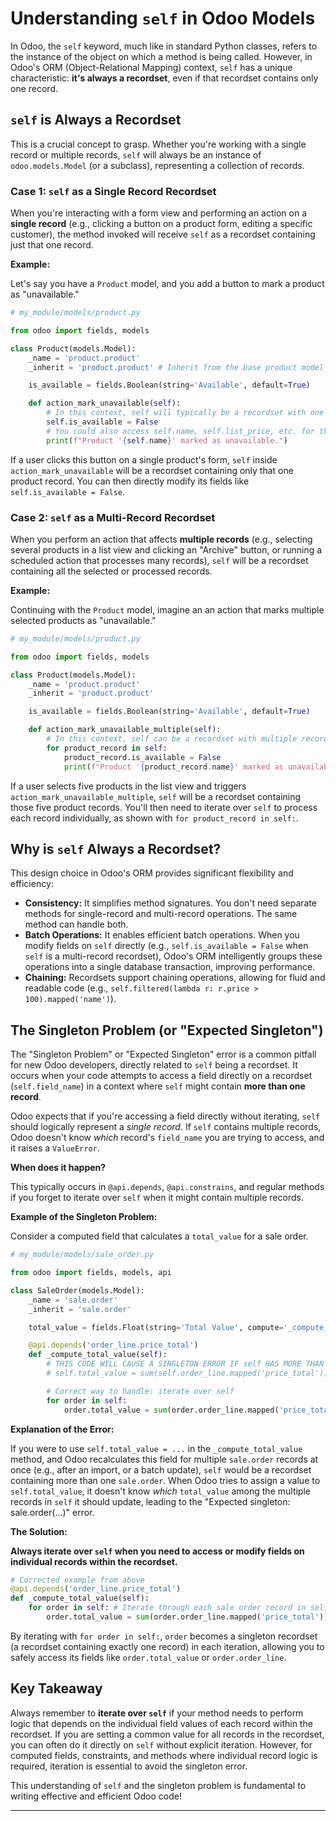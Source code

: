 
# Understanding `self` in Odoo Models

In Odoo, the `self` keyword, much like in standard Python classes, refers to the instance of the object on which a method is being called. However, in Odoo's ORM (Object-Relational Mapping) context, `self` has a unique characteristic: **it's always a recordset**, even if that recordset contains only one record.

## `self` is Always a Recordset

This is a crucial concept to grasp. Whether you're working with a single record or multiple records, `self` will always be an instance of `odoo.models.Model` (or a subclass), representing a collection of records.

### Case 1: `self` as a Single Record Recordset

When you're interacting with a form view and performing an action on a **single record** (e.g., clicking a button on a product form, editing a specific customer), the method invoked will receive `self` as a recordset containing just that one record.

**Example:**

Let's say you have a `Product` model, and you add a button to mark a product as "unavailable."

```python
# my_module/models/product.py

from odoo import fields, models

class Product(models.Model):
    _name = 'product.product'
    _inherit = 'product.product' # Inherit from the base product model

    is_available = fields.Boolean(string='Available', default=True)

    def action_mark_unavailable(self):
        # In this context, self will typically be a recordset with one record
        self.is_available = False
        # You could also access self.name, self.list_price, etc. for this single record
        print(f"Product '{self.name}' marked as unavailable.")

```

If a user clicks this button on a single product's form, `self` inside `action_mark_unavailable` will be a recordset containing only that one product record. You can then directly modify its fields like `self.is_available = False`.

### Case 2: `self` as a Multi-Record Recordset

When you perform an action that affects **multiple records** (e.g., selecting several products in a list view and clicking an "Archive" button, or running a scheduled action that processes many records), `self` will be a recordset containing all the selected or processed records.

**Example:**

Continuing with the `Product` model, imagine an an action that marks multiple selected products as "unavailable."

```python
# my_module/models/product.py

from odoo import fields, models

class Product(models.Model):
    _name = 'product.product'
    _inherit = 'product.product'

    is_available = fields.Boolean(string='Available', default=True)

    def action_mark_unavailable_multiple(self):
        # In this context, self can be a recordset with multiple records
        for product_record in self:
            product_record.is_available = False
            print(f"Product '{product_record.name}' marked as unavailable.")

```

If a user selects five products in the list view and triggers `action_mark_unavailable_multiple`, `self` will be a recordset containing those five product records. You'll then need to iterate over `self` to process each record individually, as shown with `for product_record in self:`.

## Why is `self` Always a Recordset?

This design choice in Odoo's ORM provides significant flexibility and efficiency:

  * **Consistency:** It simplifies method signatures. You don't need separate methods for single-record and multi-record operations. The same method can handle both.
  * **Batch Operations:** It enables efficient batch operations. When you modify fields on `self` directly (e.g., `self.is_available = False` when `self` is a multi-record recordset), Odoo's ORM intelligently groups these operations into a single database transaction, improving performance.
  * **Chaining:** Recordsets support chaining operations, allowing for fluid and readable code (e.g., `self.filtered(lambda r: r.price > 100).mapped('name')`).

## The Singleton Problem (or "Expected Singleton")

The "Singleton Problem" or "Expected Singleton" error is a common pitfall for new Odoo developers, directly related to `self` being a recordset. It occurs when your code attempts to access a field directly on a recordset (`self.field_name`) in a context where `self` might contain **more than one record**.

Odoo expects that if you're accessing a field directly without iterating, `self` should logically represent a *single record*. If `self` contains multiple records, Odoo doesn't know *which* record's `field_name` you are trying to access, and it raises a `ValueError`.

**When does it happen?**

This typically occurs in `@api.depends`, `@api.constrains`, and regular methods if you forget to iterate over `self` when it might contain multiple records.

**Example of the Singleton Problem:**

Consider a computed field that calculates a `total_value` for a sale order.

```python
# my_module/models/sale_order.py

from odoo import fields, models, api

class SaleOrder(models.Model):
    _name = 'sale.order'
    _inherit = 'sale.order'

    total_value = fields.Float(string='Total Value', compute='_compute_total_value')

    @api.depends('order_line.price_total')
    def _compute_total_value(self):
        # THIS CODE WILL CAUSE A SINGLETON ERROR IF self HAS MORE THAN ONE RECORD
        # self.total_value = sum(self.order_line.mapped('price_total'))

        # Correct way to handle: iterate over self
        for order in self:
            order.total_value = sum(order.order_line.mapped('price_total'))
```

**Explanation of the Error:**

If you were to use `self.total_value = ...` in the `_compute_total_value` method, and Odoo recalculates this field for multiple `sale.order` records at once (e.g., after an import, or a batch update), `self` would be a recordset containing more than one `sale.order`. When Odoo tries to assign a value to `self.total_value`, it doesn't know *which* `total_value` among the multiple records in `self` it should update, leading to the "Expected singleton: sale.order(...)" error.

**The Solution:**

**Always iterate over `self` when you need to access or modify fields on individual records within the recordset.**

```python
# Corrected example from above
@api.depends('order_line.price_total')
def _compute_total_value(self):
    for order in self: # Iterate through each sale order record in self
        order.total_value = sum(order.order_line.mapped('price_total'))
```

By iterating with `for order in self:`, `order` becomes a singleton recordset (a recordset containing exactly one record) in each iteration, allowing you to safely access its fields like `order.total_value` or `order.order_line`.

## Key Takeaway

Always remember to **iterate over `self`** if your method needs to perform logic that depends on the individual field values of each record within the recordset. If you are setting a common value for all records in the recordset, you can often do it directly on `self` without explicit iteration. However, for computed fields, constraints, and methods where individual record logic is required, iteration is essential to avoid the singleton error.

This understanding of `self` and the singleton problem is fundamental to writing effective and efficient Odoo code\!

-----